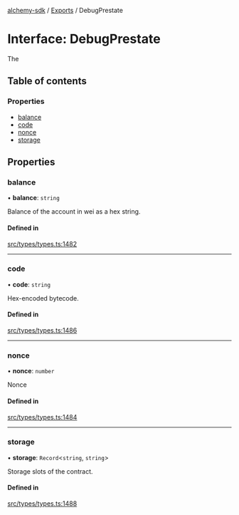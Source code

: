 [alchemy-sdk](../README.md) / [Exports](../modules.md) / DebugPrestate

# Interface: DebugPrestate

The

## Table of contents

### Properties

- [balance](DebugPrestate.md#balance)
- [code](DebugPrestate.md#code)
- [nonce](DebugPrestate.md#nonce)
- [storage](DebugPrestate.md#storage)

## Properties

### balance

• **balance**: `string`

Balance of the account in wei as a hex string.

#### Defined in

[src/types/types.ts:1482](https://github.com/alchemyplatform/alchemy-sdk-js/blob/6dc36f9/src/types/types.ts#L1482)

___

### code

• **code**: `string`

Hex-encoded bytecode.

#### Defined in

[src/types/types.ts:1486](https://github.com/alchemyplatform/alchemy-sdk-js/blob/6dc36f9/src/types/types.ts#L1486)

___

### nonce

• **nonce**: `number`

Nonce

#### Defined in

[src/types/types.ts:1484](https://github.com/alchemyplatform/alchemy-sdk-js/blob/6dc36f9/src/types/types.ts#L1484)

___

### storage

• **storage**: `Record`<`string`, `string`\>

Storage slots of the contract.

#### Defined in

[src/types/types.ts:1488](https://github.com/alchemyplatform/alchemy-sdk-js/blob/6dc36f9/src/types/types.ts#L1488)
